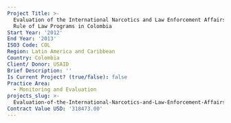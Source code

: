```yaml
---
Project Title: >-
  Evaluation of the International Narcotics and Law Enforcement Affairs (INL)
  Rule of Law Programs in Colombia
Start Year: '2012'
End Year: '2013'
ISO3 Code: COL
Region: Latin America and Caribbean
Country: Colombia
Client/ Donor: USAID
Brief Description: ''
Is Current Project? (true/false): false
Practice Area:
  - Monitoring and Evaluation
projects_slug: >-
  Evaluation-of-the-International-Narcotics-and-Law-Enforcement-Affairs-(INL)-Rule-of-Law-Programs-in-Colombia
Contract Value USD: '318473.00'
---
```

